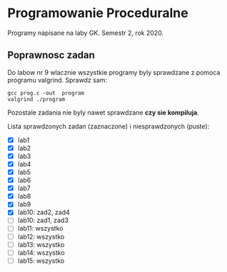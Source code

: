 # Programowanie Proceduralne
Programy napisane na laby GK. Semestr 2, rok 2020.

## Poprawnosc zadan
Do labow nr 9 wlacznie wszystkie programy byly sprawdzane z pomoca 
programu valgrind. Sprawdz sam:
```
gcc prog.c -out  program
valgrind ./program
```
Pozostale zadania nie byly nawet sprawdzane **czy sie kompiluja**.

Lista sprawdzonych zadan (zaznaczone) i niesprawdzonych (puste):
- [x] lab1
- [x] lab2
- [x] lab3
- [x] lab4
- [x] lab5
- [x] lab6
- [x] lab7
- [x] lab8
- [x] lab9
- [x] lab10: zad2, zad4
- [ ] lab10: zad1, zad3
- [ ] lab11: wszystko
- [ ] lab12: wszystko
- [ ] lab13: wszystko
- [ ] lab14: wszystko
- [ ] lab15: wszystko
